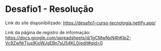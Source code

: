 # Desafio1 - Resolução

Link do site disponibilizado: https://desafio1-curso-tecnologia.netlify.app/

Link da página de registro de informação: https://docs.google.com/spreadsheets/d/1gCMwNxN4hKlp2-Vc9ZwNrTjusIKioWJgEBn7sU54KL0/edit#gid=0
